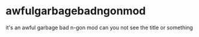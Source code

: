 # awfulgarbagebadngonmod
it's an awful garbage bad n-gon mod
can you not see the title or something
